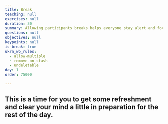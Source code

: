 ```yaml
---
title: Break
teaching: null
exercises: null
duration: 30
summary: Allowing participants breaks helps everyone stay alert and focused.
questions: null
objectives: null
keypoints: null
is-break: true
ukrn_wb_rules:
  - allow-multiple
  - remove-on-stash
  - undeletable
day: 1
order: 75000

---
```

## This is a time for you to get some refreshment and clear your mind a little in preparation for the rest of the day.

